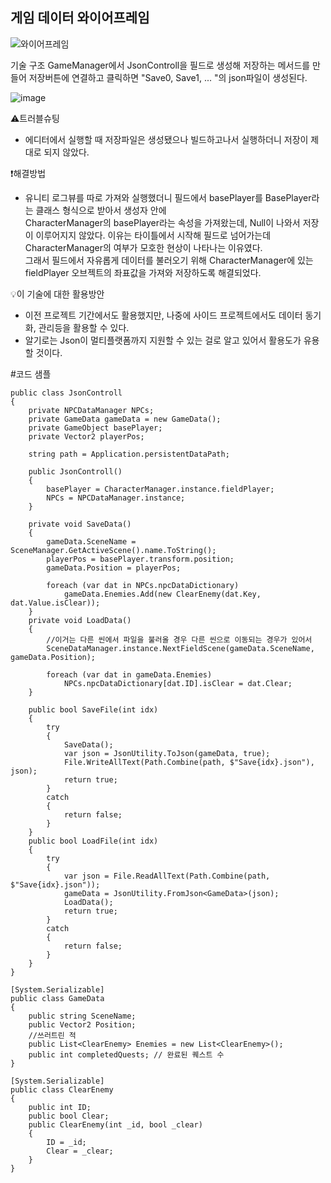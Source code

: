 <h2>게임 데이터 와이어프레임</h2>

![와이어프레임](https://github.com/user-attachments/assets/cb83e4b5-9d52-4a65-b15c-44054a6d2d80)

기술 구조
GameManager에서 JsonControll을 필드로 생성해 저장하는 메서드를 만들어
저장버튼에 연결하고 클릭하면 "Save0, Save1, ... "의 json파일이 생성된다.

![image](https://github.com/user-attachments/assets/a66d5103-3340-4fc1-a121-775f3312048f)

⚠️트러블슈팅
* 에디터에서 실행할 때 저장파일은 생성됐으나 빌드하고나서 실행하더니 저장이 제대로 되지 않았다.

❗해결방법
* 유니티 로그뷰를 따로 가져와 실행했더니 필드에서 basePlayer를 BasePlayer라는 클래스 형식으로 받아서 생성자 안에 <br>
  CharacterManager의 basePlayer라는 속성을 가져왔는데, Null이 나와서 저장이 이루어지지 않았다. 이유는 타이틀에서 시작해 필드로 넘어가는데 CharacterManager의 여부가 모호한 현상이 나타나는 이유였다. <br>
  그래서 필드에서 자유롭게 데이터를 불러오기 위해 CharacterManager에 있는 fieldPlayer 오브젝트의 좌표값을 가져와 저장하도록 해결되었다. <br>

💡이 기술에 대한 활용방안
* 이전 프로젝트 기간에서도 활용했지만, 나중에 사이드 프로젝트에서도 데이터 동기화, 관리등을 활용할 수 있다.
* 알기로는 Json이 멀티플랫폼까지 지원할 수 있는 걸로 알고 있어서 활용도가 유용할 것이다.

#코드 샘플
```
public class JsonControll
{
    private NPCDataManager NPCs;
    private GameData gameData = new GameData();
    private GameObject basePlayer;
    private Vector2 playerPos;

    string path = Application.persistentDataPath;

    public JsonControll()
    {
        basePlayer = CharacterManager.instance.fieldPlayer;
        NPCs = NPCDataManager.instance;
    }

    private void SaveData()
    {
        gameData.SceneName = SceneManager.GetActiveScene().name.ToString();
        playerPos = basePlayer.transform.position;
        gameData.Position = playerPos;

        foreach (var dat in NPCs.npcDataDictionary)
            gameData.Enemies.Add(new ClearEnemy(dat.Key, dat.Value.isClear));
    }
    private void LoadData()
    {
        //이거는 다른 씬에서 파일을 불러올 경우 다른 씬으로 이동되는 경우가 있어서
        SceneDataManager.instance.NextFieldScene(gameData.SceneName, gameData.Position);

        foreach (var dat in gameData.Enemies)
            NPCs.npcDataDictionary[dat.ID].isClear = dat.Clear;
    }

    public bool SaveFile(int idx)
    {
        try
        {
            SaveData();
            var json = JsonUtility.ToJson(gameData, true);
            File.WriteAllText(Path.Combine(path, $"Save{idx}.json"), json);
            return true;
        }
        catch
        {
            return false;
        }
    }
    public bool LoadFile(int idx)
    {
        try
        {
            var json = File.ReadAllText(Path.Combine(path, $"Save{idx}.json"));
            gameData = JsonUtility.FromJson<GameData>(json);
            LoadData();
            return true;
        }
        catch
        {
            return false;
        }
    }
}

[System.Serializable]
public class GameData
{
    public string SceneName;
    public Vector2 Position;
    //쓰러트린 적
    public List<ClearEnemy> Enemies = new List<ClearEnemy>();
    public int completedQuests; // 완료된 퀘스트 수
}

[System.Serializable]
public class ClearEnemy
{
    public int ID;
    public bool Clear;
    public ClearEnemy(int _id, bool _clear)
    {
        ID = _id;
        Clear = _clear;
    }
}
```
